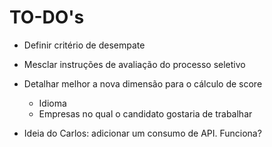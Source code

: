 # TO-DO's

- Definir critério de desempate
- Mesclar instruções de avaliação do processo seletivo
- Detalhar melhor a nova dimensão para o cálculo de score
  - Idioma
  - Empresas no qual o candidato gostaria de trabalhar

- Ideia do Carlos: adicionar um consumo de API. Funciona?
